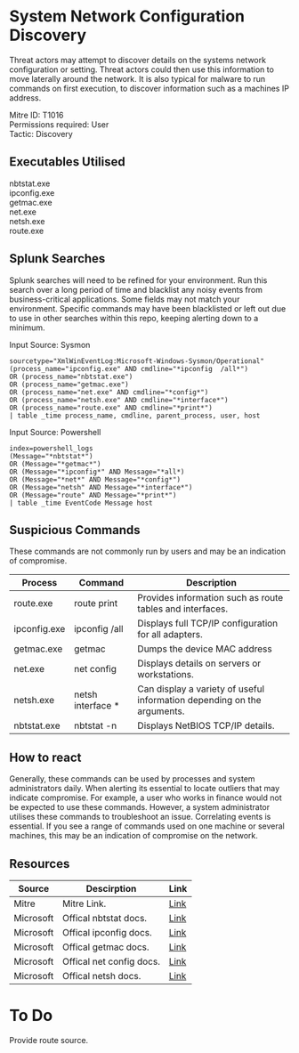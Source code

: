 # System Network Configuration Discovery
Threat actors may attempt to discover details on the systems network configuration or setting. Threat actors could then use this information to move laterally around the network. It is also typical for malware to run commands on first execution, to discover information such as a machines IP address.  

Mitre ID: T1016  
Permissions required: User  
Tactic: Discovery  

## Executables Utilised
nbtstat.exe  
ipconfig.exe  
getmac.exe  
net.exe  
netsh.exe  
route.exe  

## Splunk Searches
Splunk searches will need to be refined for your environment. Run this search over a long period of time and blacklist any noisy events from business-critical applications. Some fields may not match your environment. Specific commands may have been blacklisted or left out due to use in other searches within this repo, keeping alerting down to a minimum.

Input Source: Sysmon  
```
sourcetype="XmlWinEventLog:Microsoft-Windows-Sysmon/Operational"
(process_name="ipconfig.exe" AND cmdline="*ipconfig  /all*")
OR (process_name="nbtstat.exe")
OR (process_name="getmac.exe")
OR (process_name="net.exe" AND cmdline="*config*")
OR (process_name="netsh.exe" AND cmdline="*interface*")
OR (process_name="route.exe" AND cmdline="*print*")
| table _time process_name, cmdline, parent_process, user, host
```
Input Source: Powershell  
```
index=powershell_logs
(Message="*nbtstat*")
OR (Message="*getmac*")
OR (Message="*ipconfig*" AND Message="*all*)
OR (Message="*net*" AND Message="*config*")
OR (Message="netsh" AND Message="*interface*")
OR (Message="route" AND Message="*print*")
| table _time EventCode Message host
```

## Suspicious Commands
These commands are not commonly run by users and may be an indication of compromise.

| Process  | Command | Description
| ------------- | ------------- | -------- | 
|route.exe |route print |Provides information such as route tables and interfaces. |
|ipconfig.exe |ipconfig /all |Displays full TCP/IP configuration for all adapters. |
|getmac.exe |getmac |Dumps the device MAC address |
|net.exe |net config |Displays details on servers or workstations. |
|netsh.exe | netsh interface * |Can display a variety of useful information depending on the arguments. |
|nbtstat.exe |nbtstat -n |Displays NetBIOS TCP/IP details. |

## How to react
Generally, these commands can be used by processes and system administrators daily. When alerting its essential to locate outliers that may indicate compromise.
For example, a user who works in finance would not be expected to use these commands. However, a system administrator utilises these commands to troubleshoot an issue.
Correlating events is essential. If you see a range of commands used on one machine or several machines, this may be an indication of compromise on the network.

## Resources

| Source | Descirption | Link | 
| --- | --- | --- |
|Mitre |Mitre Link. |[Link](https://attack.mitre.org/techniques/T1016/) |
|Microsoft | Offical nbtstat docs. |   [Link](https://docs.microsoft.com/en-us/windows-server/administration/windows-commands/nbtstat) |
|Microsoft| Offical ipconfig docs.|   [Link](https://docs.microsoft.com/en-us/windows-server/administration/windows-commands/ipconfig) |
|Microsoft | Offical getmac docs.|   [Link](https://docs.microsoft.com/en-us/windows-server/administration/windows-commands/getmac) |
| Microsoft| Offical net config docs.  | [Link](https://support.microsoft.com/en-gb/help/556004) |
| Microsoft| Offical netsh docs.| [Link](https://docs.microsoft.com/en-us/windows-server/networking/technologies/netsh/netsh-contexts) |

# To Do
Provide route source. 
